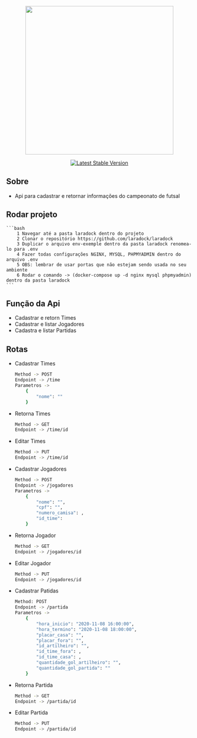 <p align="center"><a href="https://laravel.com" target="_blank"><img src="https://raw.githubusercontent.com/laravel/art/master/logo-lockup/5%20SVG/2%20CMYK/1%20Full%20Color/laravel-logolockup-cmyk-red.svg" width="400"></a></p>

<p align="center">
<a href="https://packagist.org/packages/laravel/framework"><img src="https://img.shields.io/packagist/v/laravel/framework" alt="Latest Stable Version"></a>
</p>

## Sobre

- Api para cadastrar e retornar informações do campeonato de futsal

## Rodar projeto

    ```bash
        1 Navegar até a pasta laradock dentro do projeto
        2 Clonar o repositório https://github.com/laradock/laradock
        3 Duplicar o arquivo env-exemple dentro da pasta laradock renomea-lo para .env
        4 Fazer todas configurações NGINX, MYSQL, PHPMYADMIN dentro do arquivo .env
        5 OBS: lembrar de usar portas que não estejam sendo usada no seu ambiente
        6 Rodar o comando -> (docker-compose up -d nginx mysql phpmyadmin) dentro da pasta laradock
    ```
## Função da Api

- Cadastrar e retorn Times
- Cadastrar e listar Jogadores
- Cadastra e listar Partidas

## Rotas

- Cadastrar Times
    ```bash
    Method -> POST
    Endpoint -> /time
    Parametros ->
        {
            "nome": ""
        }
    ```
- Retorna Times
    ```bash
    Method -> GET
    Endpoint -> /time/id
    ```
- Editar Times
    ```bash
    Method -> PUT
    Endpoint -> /time/id
    ```

- Cadastrar Jogadores
    ```bash
    Method -> POST
    Endpoint -> /jogadores
    Parametros ->
        {
            "nome": "",
            "cpf": "",
            "numero_camisa": ,
            "id_time": 
        }
    ```
- Retorna Jogador
    ```bash
    Method -> GET
    Endpoint -> /jogadores/id
    ```
- Editar Jogador
    ```bash
    Method -> PUT
    Endpoint -> /jogadores/id
    ```

- Cadastrar Patidas 
    ```bash
    Method: POST
    Endpoint -> /partida
    Parametros ->
        {
            "hora_inicio": "2020-11-08 16:00:00",
            "hora_termino": "2020-11-08 18:00:00",
            "placar_casa": "",
            "placar_fora": "",
            "id_artilheiro": "",
            "id_time_fora": ,
            "id_time_casa": ,
            "quantidade_gol_artilheiro": "",
            "quantidade_gol_partida": ""
        }
    ```
- Retorna Partida
    ```bash
    Method -> GET
    Endpoint -> /partida/id
    ```

- Editar Partida
    ```bash
    Method -> PUT
    Endpoint -> /partida/id
    ```
